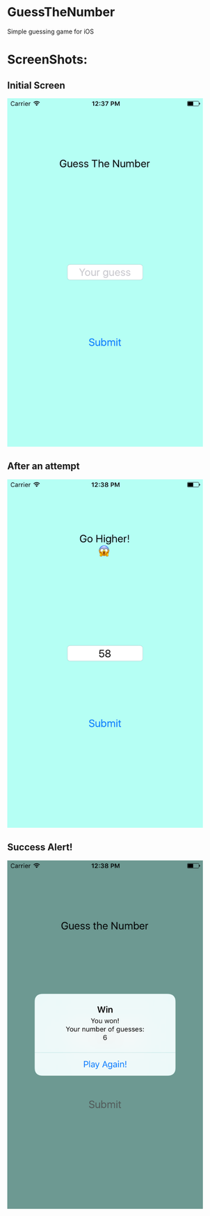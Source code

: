 # GuessTheNumber
Simple guessing game for iOS

ScreenShots:
============
Initial Screen
--------------
<img src="https://github.com/GraysonB/GuessTheNumber/blob/master/Guess%2520The%2520Number/Guess%2520The%2520Number/Simulator%20Screen%20Shot%20Oct%202%2C%202016%2C%2012.37.55%20PM.png" alt="Initial Screen Screenshot" width="450" height="800">

After an attempt
----------------
<img src="https://github.com/GraysonB/GuessTheNumber/blob/master/Guess%2520The%2520Number/Guess%2520The%2520Number/Simulator%20Screen%20Shot%20Oct%202%2C%202016%2C%2012.38.10%20PM.png" alt="After Attempt Screenshot" width="450" height="800">

Success Alert!
--------------
<img src="https://github.com/GraysonB/GuessTheNumber/blob/master/Guess%2520The%2520Number/Guess%2520The%2520Number/Simulator%20Screen%20Shot%20Oct%202%2C%202016%2C%2012.38.35%20PM.png" alt="Success Alert" width="450" height="800">

